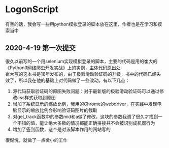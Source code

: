 # LogonScript
有空的话，我会写一些用python模拟登录的脚本放在这里，作者也是在学习和摸索当中  
## 2020-4-19 第一次提交
很久以前写的一个用selenium实现模拟登录的脚本，主要的代码是用的崔大的《Python3网络爬虫开发实战》上的实例，[主体代码原出处](https://github.com/Germey/Python3WebSpider/blob/master/8.2-%E6%9E%81%E9%AA%8C%E6%BB%91%E5%8A%A8%E9%AA%8C%E8%AF%81%E7%A0%81%E8%AF%86%E5%88%AB.md)  
崔大写的这本书是18年发布的，由于极验滑动验证码的升级，书中的代码已经失效了，所以我在他的基础上对代码做了一些改动，有以下几点：  
1. 源代码获取验证码的原图失败问题：对于最新版的极验滑动验证码可以通过修改css样式获取到原图  
2. 增加了系统显示的缩放比例，我用的Chrome的webdriver，在实践中发现电脑显示的缩放比例会影响验证码图片的截取  
3. 对get_track函数中的参数mid和a做了修改，这块的参数我调了很久才找到一个不错的值，能让绝大多数的情况都能正确拼接并不会被识别成机器行为   
4. 增加了签到函数，这个是对该脚本作用的网站写的  

很惭愧，就做了一点微小的工作  